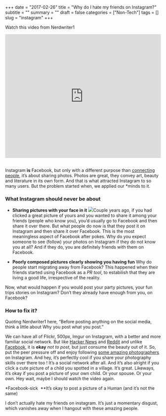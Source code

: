 +++
date = "2017-02-26"
title = "Why do I hate my friends on Instagram?"
subtitle = ""
summary = ""
draft = false
categories = ["Non-Tech"]
tags = []
slug = "instagram"
+++

  Watch this video from Nerdwriter1

<div style="display: flex; justify-content: center;">
<iframe width="600" height="400" src="http://www.youtube.com/embed/eQzmLrSjmhg" frameborder="0" allowfullscreen></iframe>
</div>

<br>

Instagram **is** Facebook, but only with a different purpose than [connecting people](https://www.facebook.com/zuck/posts/10100933624710391), it’s about sharing photos. Photos are great, they convey art, beauty and literature in its own form. And that is what attracted Instagram to so many users. But the problem started when, we applied our *minds to it.

### What Instagram should never be about

* **Sharing pictures with your face in it**
![](/img/1*JKA3w0kD0GzK9xMizjjhrQ.png)Couple years ago, if you had clicked a great picture of yours and you wanted to share it among your friends (people who know you), you’d usually go to Facebook and then share it over there. But what people do now is that they post it on Instagram and then share it over Facebook. This is the most meaningless aspect of Facebook after pokes. Why do you expect someone to see (follow) your photos on Instagram if they do not know you at all? And if they do, you are definitely friends with them on Facebook.

* **Poorly composed pictures clearly showing you having fun**
Why do people start migrating away from Facebook? This happened when their friends started using Facebook as a *PR tool*, to estabilish that they are living a good life, irrespective of the reality.

Now, what would happen if you would post your party pictures, your fun trips stories on Instagram? Don’t they already have enough from you, on Facebook?

### How to fix it?

Quoting Nerdwriter1 here, “Before posting anything on the social media, think a little about Why you post what you post.”

We can have all of Flickr, 500px, Imgur on Instagram, with a better and more familiar social network. But like [Hacker News](http://news.ycombinator.com) and [Reddit](http://reddit.com) and unlike [Facebook](http://www.quitfacebookday.com/), it is **okay** *not to* *post,* but just consume the beauty out of it. So, put the peer pressure off and enjoy following [some amazing photographers](http://www.creativebloq.com/photography/instagram-2131996) on Instagram. And hey, it’s perfectly cool if you share your photography skills over there too ! It’s a social network after all. And it’s also alright if you click a cute picture of a child you spotted in a village. It’s great. Likeways, it’s okay if you post a picture of your own child. Or your spouse. Or your own. Hey wait, maybe I should watch the video again.

*Facebook-sick 
**It’s okay to post a picture of a Human (and it’s not the same)

I don’t actually hate my friends on instagram. It’s just a momentary disgust, which vanishes away when I hangout with these amazing people.

